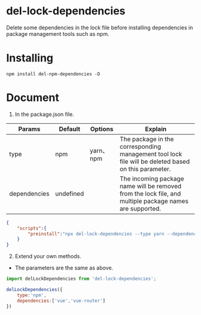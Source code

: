 # del-lock-dependencies
Delete some dependencies in the lock file before installing dependencies in package management tools such as npm.

# Installing
```
npm install del-npm-dependencies -D
```

# Document
1. In the package.json file.

| Params | Default | Options | Explain |
| ---- | ---- | ---- | ---- |
| type | npm | yarn、npm | The package in the corresponding management tool lock file will be deleted based on this parameter. |
| dependencies | undefined |  | The incoming package name will be removed from the lock file, and multiple package names are supported. |

``` json
{
    "scripts":{
        "preinstall":"npx del-lock-dependencies --type yarn --dependencies vue vue-router"
    }
}
```

2. Extend your own methods.
- The parameters are the same as above.

``` js
import delLockDependencies from 'del-lock-dependencies';

delLockDependencies({
    type:'npm',
    dependencies:['vue','vue-router']
})
```
